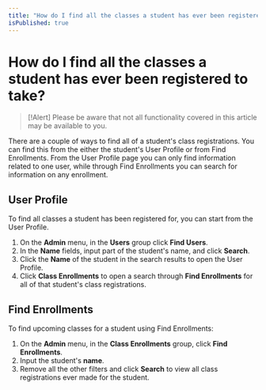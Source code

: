 ```yaml
---
title: "How do I find all the classes a student has ever been registered to take?"
isPublished: true
---
```


# How do I find all the classes a student has ever been registered to take?

> [!Alert] Please be aware that not all functionality covered in this article may be available to you.

There are a couple of ways to find all of a student's class registrations. You can find this from the either the student's User Profile or from Find Enrollments. From the User Profile page you can only find information related to one user, while through Find Enrollments you can search for information on any enrollment.

## User Profile

To find all classes a student has been registered for, you can start from the User Profile. 

1. On the **Admin** menu, in the **Users** group click **Find Users**. 
1. In the **Name** fields, input part of the student's name, and click **Search**. 
1. Click the **Name** of the student in the search results to open the User Profile. 
1. Click **Class Enrollments** to open a search through **Find Enrollments** for all of that student's class registrations.

## Find Enrollments

To find upcoming classes for a student using Find Enrollments:

1. On the **Admin** menu, in the **Class Enrollments** group, click **Find Enrollments**. 
1. Input the student's **name**. 
1. Remove all the other filters and click **Search** to view all class registrations ever made for the student.
